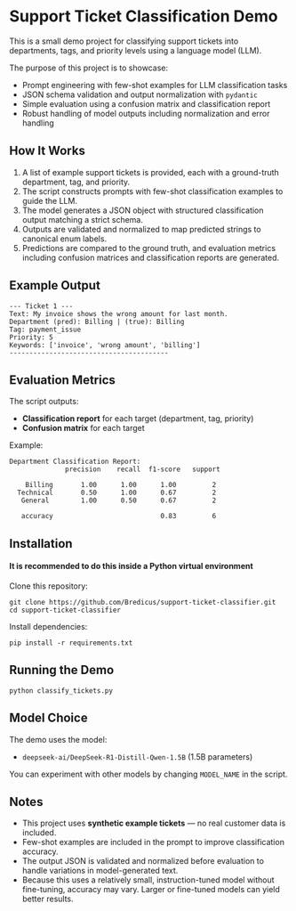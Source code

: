 # Support Ticket Classification Demo

This is a small demo project for classifying support tickets into
departments, tags, and priority levels using a language model (LLM).

The purpose of this project is to showcase:
- Prompt engineering with few-shot examples for LLM classification tasks
- JSON schema validation and output normalization with `pydantic`
- Simple evaluation using a confusion matrix and classification report
- Robust handling of model outputs including normalization and error handling

## How It Works

1. A list of example support tickets is provided, each with a ground-truth department, tag, and priority.
2. The script constructs prompts with few-shot classification examples to guide the LLM.
3. The model generates a JSON object with structured classification output matching a strict schema.
4. Outputs are validated and normalized to map predicted strings to canonical enum labels.
5. Predictions are compared to the ground truth, and evaluation metrics including confusion matrices and classification reports are generated.

## Example Output

    --- Ticket 1 ---
    Text: My invoice shows the wrong amount for last month.
    Department (pred): Billing | (true): Billing
    Tag: payment_issue
    Priority: 5
    Keywords: ['invoice', 'wrong amount', 'billing']
    ----------------------------------------

## Evaluation Metrics

The script outputs:

- **Classification report** for each target (department, tag, priority)
- **Confusion matrix** for each target

Example:

```
Department Classification Report:
              precision    recall  f1-score   support

    Billing       1.00      1.00      1.00         2
  Technical       0.50      1.00      0.67         2
   General        1.00      0.50      0.67         2

   accuracy                           0.83         6
```

## Installation

#### It is recommended to do this inside a Python virtual environment

Clone this repository:

    git clone https://github.com/Bredicus/support-ticket-classifier.git
    cd support-ticket-classifier

Install dependencies:

    pip install -r requirements.txt

## Running the Demo

    python classify_tickets.py

## Model Choice

The demo uses the model:

- `deepseek-ai/DeepSeek-R1-Distill-Qwen-1.5B` (1.5B parameters)

You can experiment with other models by changing `MODEL_NAME` in the script.

## Notes

- This project uses **synthetic example tickets** — no real customer data is included.
- Few-shot examples are included in the prompt to improve classification accuracy.
- The output JSON is validated and normalized before evaluation to handle variations in model-generated text.
- Because this uses a relatively small, instruction-tuned model without fine-tuning, accuracy may vary. Larger or fine-tuned models can yield better results.

